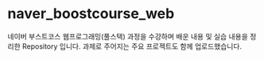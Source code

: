 # naver_boostcourse_web

네이버 부스트코스 웹프로그래밍(풀스택) 과정을 수강하며 배운 내용 및 실습 내용을 정리한 Repository 입니다.
과제로 주어지는 주요 프로젝트도 함께 업로드했습니다.
